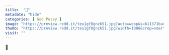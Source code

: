 ```yaml
---
title:  "🥰"
metadate: "hide"
categories: [ God Pussy ]
image: "https://preview.redd.it/teu1gf8gnzk51.jpg?auto=webp&s=b11371bad315fe70d40b2f5788a5bbcdc486e175"
thumb: "https://preview.redd.it/teu1gf8gnzk51.jpg?width=1080&crop=smart&auto=webp&s=1367ee0907ae88e5f6f6a6a742dd750420244a65"
visit: ""
---
```

🥰

